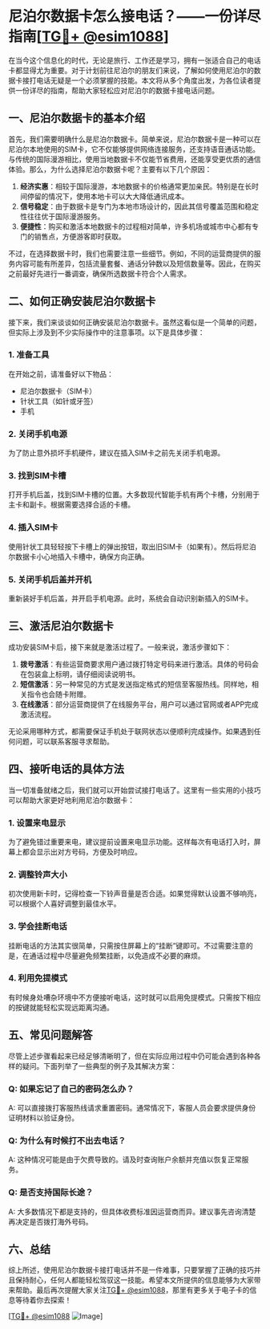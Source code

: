 # 尼泊尔数据卡怎么接电话？——一份详尽指南[[TG💪+ @esim1088](https://t.me/s/esim1088)]

在当今这个信息化的时代，无论是旅行、工作还是学习，拥有一张适合自己的电话卡都显得尤为重要。对于计划前往尼泊尔的朋友们来说，了解如何使用尼泊尔的数据卡接打电话无疑是一个必须掌握的技能。本文将从多个角度出发，为各位读者提供一份详尽的指南，帮助大家轻松应对尼泊尔的数据卡接电话问题。

## 一、尼泊尔数据卡的基本介绍

首先，我们需要明确什么是尼泊尔数据卡。简单来说，尼泊尔数据卡是一种可以在尼泊尔本地使用的SIM卡，它不仅能够提供网络连接服务，还支持语音通话功能。与传统的国际漫游相比，使用当地数据卡不仅能节省费用，还能享受更优质的通信体验。那么，为什么选择尼泊尔数据卡呢？主要有以下几个原因：

1. **经济实惠**：相较于国际漫游，本地数据卡的价格通常更加亲民。特别是在长时间停留的情况下，使用本地卡可以大大降低通讯成本。
2. **信号稳定**：由于数据卡是专门为本地市场设计的，因此其信号覆盖范围和稳定性往往优于国际漫游服务。
3. **便捷性**：购买和激活本地数据卡的过程相对简单，许多机场或城市中心都有专门的销售点，方便游客即时获取。

不过，在选择数据卡时，我们也需要注意一些细节。例如，不同的运营商提供的服务内容可能有所差异，包括流量套餐、通话分钟数以及短信数量等。因此，在购买之前最好先进行一番调查，确保所选数据卡符合个人需求。

## 二、如何正确安装尼泊尔数据卡

接下来，我们来谈谈如何正确安装尼泊尔数据卡。虽然这看似是一个简单的问题，但实际上涉及到不少实际操作中的注意事项。以下是具体步骤：

### 1. 准备工具
在开始之前，请准备好以下物品：
- 尼泊尔数据卡（SIM卡）
- 针状工具（如针或牙签）
- 手机

### 2. 关闭手机电源
为了防止意外损坏手机硬件，建议在插入SIM卡之前先关闭手机电源。

### 3. 找到SIM卡槽
打开手机后盖，找到SIM卡槽的位置。大多数现代智能手机有两个卡槽，分别用于主卡和副卡。根据需要选择合适的卡槽。

### 4. 插入SIM卡
使用针状工具轻轻按下卡槽上的弹出按钮，取出旧SIM卡（如果有）。然后将尼泊尔数据卡小心地插入卡槽中，确保方向正确。

### 5. 关闭手机后盖并开机
重新装好手机后盖，并开启手机电源。此时，系统会自动识别新插入的SIM卡。

## 三、激活尼泊尔数据卡

成功安装SIM卡后，接下来就是激活过程了。一般来说，激活步骤如下：

1. **拨号激活**：有些运营商要求用户通过拨打特定号码来进行激活。具体的号码会在包装盒上标明，请仔细阅读说明书。
2. **短信激活**：另一种常见的方式是发送指定格式的短信至客服热线。同样地，相关指令也会随卡附赠。
3. **在线激活**：部分运营商提供了在线服务平台，用户可以通过官网或者APP完成激活流程。

无论采用哪种方式，都需要保证手机处于联网状态以便顺利完成操作。如果遇到任何问题，可以联系客服寻求帮助。

## 四、接听电话的具体方法

当一切准备就绪之后，我们就可以开始尝试接打电话了。这里有一些实用的小技巧可以帮助大家更好地利用尼泊尔数据卡：

### 1. 设置来电显示
为了避免错过重要来电，建议提前设置来电显示功能。这样每次有电话打入时，屏幕上都会显示出对方号码，方便及时响应。

### 2. 调整铃声大小
初次使用新卡时，记得检查一下铃声音量是否合适。如果觉得默认设置不够响亮，可以根据个人喜好调整到最佳水平。

### 3. 学会挂断电话
挂断电话的方法其实很简单，只需按住屏幕上的“挂断”键即可。不过需要注意的是，在通话过程中尽量避免频繁挂断，以免造成不必要的麻烦。

### 4. 利用免提模式
有时候身处嘈杂环境中不方便接听电话，这时就可以启用免提模式。只需按下相应的按键就能轻松实现远距离沟通。

## 五、常见问题解答

尽管上述步骤看起来已经足够清晰明了，但在实际应用过程中仍可能会遇到各种各样的疑问。下面列举了一些典型的例子及其解决方案：

### Q: 如果忘记了自己的密码怎么办？
A: 可以直接拨打客服热线请求重置密码。通常情况下，客服人员会要求提供身份证明材料以验证身份。

### Q: 为什么有时候打不出去电话？
A: 这种情况可能是由于欠费导致的。请及时查询账户余额并充值以恢复正常服务。

### Q: 是否支持国际长途？
A: 大多数情况下都是支持的，但具体收费标准因运营商而异。建议事先咨询清楚再决定是否拨打海外号码。

## 六、总结

综上所述，使用尼泊尔数据卡接打电话并不是一件难事，只要掌握了正确的技巧并且保持耐心，任何人都能轻松驾驭这一技能。希望本文所提供的信息能够为大家带来帮助。最后再次提醒大家关注[TG💪+ @esim1088](https://t.me/s/esim1088)，那里有更多关于电子卡的信息等待着你去探索！

[[TG💪+ @esim1088](https://t.me/s/esim1088) ![Image](https://i.postimg.cc/4NQfJmqS/Snipaste-2025-05-13-00-14-12.png)]